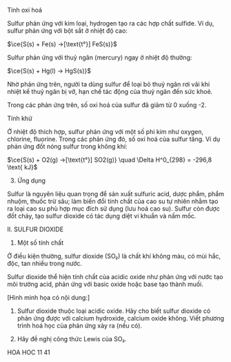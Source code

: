 Tính oxi hoá

Sulfur phản ứng với kim loại, hydrogen tạo ra các hợp chất sulfide. Ví dụ, sulfur phản ứng với bột sắt ở nhiệt độ cao:

$\ce{S(s) + Fe(s) ->[\text{t°}] FeS(s)}$

Sulfur phản ứng với thuỷ ngân (mercury) ngay ở nhiệt độ thường:

$\ce{S(s) + Hg(l) -> HgS(s)}$

Nhờ phản ứng trên, người ta dùng sulfur để loại bỏ thuỷ ngân rơi vãi khi nhiệt kế thuỷ ngân bị vỡ, hạn chế tác động của thuỷ ngân đến sức khoẻ.

Trong các phản ứng trên, số oxi hoá của sulfur đã giảm từ 0 xuống -2.

Tính khử

Ở nhiệt độ thích hợp, sulfur phản ứng với một số phi kim như oxygen, chlorine, fluorine. Trong các phản ứng đó, số oxi hoá của sulfur tăng. Ví dụ phản ứng đốt nóng sulfur trong không khí:

$\ce{S(s) + O2(g) ->[\text{t°}] SO2(g)} \quad \Delta H^0_{298} = -296,8 \text{ kJ}$

3. Ứng dụng

Sulfur là nguyên liệu quan trọng để sản xuất sulfuric acid, dược phẩm, phẩm nhuộm, thuốc trừ sâu; làm biến đổi tính chất của cao su tự nhiên nhằm tạo ra loại cao su phù hợp mục đích sử dụng (lưu hoá cao su). Sulfur còn được đốt cháy, tạo sulfur dioxide có tác dụng diệt vi khuẩn và nấm mốc.

II. SULFUR DIOXIDE

1. Một số tính chất

Ở điều kiện thường, sulfur dioxide (SO₂) là chất khí không màu, có mùi hắc, độc, tan nhiều trong nước.

Sulfur dioxide thể hiện tính chất của acidic oxide như phản ứng với nước tạo môi trường acid, phản ứng với basic oxide hoặc base tạo thành muối.

[Hình minh họa có nội dung:]
1. Sulfur dioxide thuộc loại acidic oxide. Hãy cho biết sulfur dioxide có phản ứng được với calcium hydroxide, calcium oxide không.
Viết phương trình hoá học của phản ứng xảy ra (nếu có).

2. Hãy đề nghị công thức Lewis của SO₂.

HOA HOC 11 41